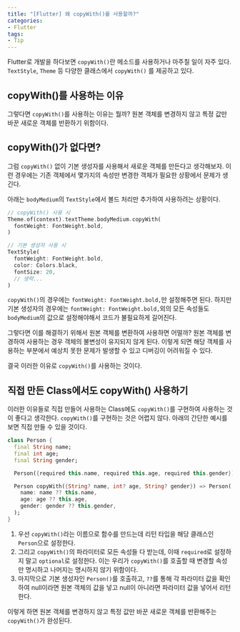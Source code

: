```yaml
---
title: "[Flutter] 왜 copyWith()를 사용할까?"
categories:
- Flutter
tags:
- Tip
---
```


Flutter로 개발을 하다보면 `copyWith()`란 메소드를 사용하거나 마주칠 일이 자주 있다. `TextStyle`, `Theme` 등 다양한 클래스에서 `copyWith()` 를 제공하고 있다.

## copyWith()를 사용하는 이유

그렇다면 `copyWith()`를 사용하는 이유는 뭘까?
원본 객체를 변경하지 않고 특정 값만 바꾼 새로운 객체를 반환하기 위함이다.

## copyWith()가 없다면?

그럼 `copyWith()` 없이  기본 생성자를 사용해서 새로운 객체를 만든다고 생각해보자. 이런 경우에는 기존 객체에서 몇가지의 속성만 변경한 객체가 필요한 상황에서 문제가 생긴다.

아래는 `bodyMedium`의 `TextStyle`에서 볼드 처리만 추가하여 사용하려는 상황이다.

``` dart
// copyWith() 사용 시
Theme.of(context).textTheme.bodyMedium.copyWith(
  fontWeight: FontWeight.bold,
)

// 기본 생성자 사용 시
TextStyle(
  fontWeight: FontWeight.bold,
  color: Colors.black,
  fontSize: 20,
  // 생략...
)
```

`copyWith()`의 경우에는 `fontWeight: FontWeight.bold,`만 설정해주면 된다. 하지만 기본 생성자의 경우에는 `fontWeight: FontWeight.bold,`외의 모든 속성들도 `bodyMedium`의 값으로 설정해야해서 코드가 불필요하게 길어진다.

그렇다면 이를 해결하기 위해서 원본 객체를 변환하여 사용하면 어떨까?
원본 객체를 변경하여 사용하는 경우 객체의 불변성이 유지되지 않게 된다. 이렇게 되면 해당 객체를 사용하는 부분에서 예상치 못한 문제가 발생할 수 있고 디버깅이 어려워질 수 있다.

결국 이러한 이유로 `copyWith()`를 사용하는 것이다.

## 직접 만든 Class에서도 copyWith() 사용하기

이러한 이유들로 직접 만들어 사용하는 Class에도 `copyWith()`를 구현하여 사용하는 것이 좋다고 생각한다.  `copyWith()`를 구현하는 것은 어렵지 않다. 아래의 간단한 예시를 보면 직접 만들 수 있을 것이다.

``` dart
class Person {
  final String name;
  final int age;
  final String gender;

  Person({required this.name, required this.age, required this.gender});

  Person copyWith({String? name, int? age, String? gender}) => Person(
    name: name ?? this.name,
    age: age ?? this.age,
    gender: gender ?? this.gender,
  );
}
```

1. 우선 `copyWith()`라는 이름으로 함수를 만드는데 리턴 타입을 해당 클래스인 `Person`으로 설정한다.
2. 그리고 `copyWith()`의 파라미터로 모든 속성들 다 받는데, 이때 `required`로 설정하지 말고 `optional`로 설정한다. 이는 우리가 `copyWith()`를 호출할 때 변경할 속성만 명시하고 나머지는 명시하지 않기 위함이다. 
3. 마지막으로 기본 생성자인 `Person()`를 호출하고, `??`를 통해 각 파라미터 값을 확인하여 null이라면 원본 객체의 값을 넣고 null이 아니라면 파라미터 값을 넣어서 리턴한다.

이렇게 하면 원본 객체를 변경하지 않고 특정 값만 바꾼 새로운 객체를 반환해주는 `copyWith()`가 완성된다.
